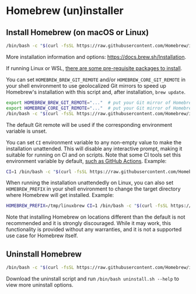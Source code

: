 # Homebrew (un)installer

## Install Homebrew (on macOS or Linux)

```bash
/bin/bash -c "$(curl -fsSL https://raw.githubusercontent.com/Homebrew/install/HEAD/install.sh)"
```

More installation information and options: https://docs.brew.sh/Installation.

If running Linux or WSL, [there are some pre-requisite packages to install](https://docs.brew.sh/Homebrew-on-Linux#requirements).

You can set `HOMEBREW_BREW_GIT_REMOTE` and/or `HOMEBREW_CORE_GIT_REMOTE` in your shell environment to use geolocalized Git mirrors to speed up Homebrew's installation with this script and, after installation, `brew update`.

```bash
export HOMEBREW_BREW_GIT_REMOTE="..."  # put your Git mirror of Homebrew/brew here
export HOMEBREW_CORE_GIT_REMOTE="..."  # put your Git mirror of Homebrew/homebrew-core here
/bin/bash -c "$(curl -fsSL https://raw.githubusercontent.com/Homebrew/install/HEAD/install.sh)"
```

The default Git remote will be used if the corresponding environment variable is unset.

You can set `CI` environment variable to any non-empty value to make the installation unattended. This will disable any interactive prompt, making it suitable for running on CI and on scripts. Note that some CI tools set this environment variable by default, [such as GitHub Actions](https://docs.github.com/en/actions/reference/environment-variables#default-environment-variables). Example:

```bash
CI=1 /bin/bash -c "$(curl -fsSL https://raw.githubusercontent.com/Homebrew/install/HEAD/install.sh)"
```

When running the installation unattendedly on Linux, you can also set `HOMEBREW_PREFIX` in your shell environment to change the target directory where Homebrew will get installed. Example:

```bash
HOMEBREW_PREFIX=/tmp/linuxbrew CI=1 /bin/bash -c "$(curl -fsSL https://raw.githubusercontent.com/Homebrew/install/HEAD/install.sh)"
```

Note that installing Homebrew on locations different than the default is not recommended and it is strongly discouraged. While it may work, this functionality is provided without any warranties, and it is not a supported use case for Homebrew itself.

## Uninstall Homebrew

```bash
/bin/bash -c "$(curl -fsSL https://raw.githubusercontent.com/Homebrew/install/HEAD/uninstall.sh)"
```

Download the uninstall script and run `/bin/bash uninstall.sh --help` to view more uninstall options.
